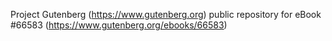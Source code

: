 Project Gutenberg (https://www.gutenberg.org) public repository for
eBook #66583 (https://www.gutenberg.org/ebooks/66583)
